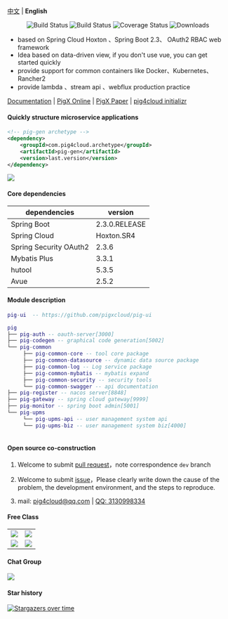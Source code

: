 
[中文](https://github.com/pigxcloud/pig/blob/master/README.zh.md) | **English**


<p align="center">
 <img src="https://img.shields.io/badge/Pig-2.7-success.svg" alt="Build Status">
 <img src="https://img.shields.io/badge/Avue-2.5-green.svg" alt="Build Status">
 <img src="https://img.shields.io/badge/Spring%20Cloud-Hoxto.SR4-blue.svg" alt="Coverage Status">
 <img src="https://img.shields.io/badge/Spring%20Boot-2.3.RELEASE-blue.svg" alt="Downloads">
</p>
   
- based on Spring Cloud Hoxton 、Spring Boot 2.3、 OAuth2  RBAC web framework
- Idea based on data-driven view,  if you don't use vue, you can get started quickly 
- provide support for common containers like Docker、Kubernetes、Rancher2 
- provide lambda 、stream api 、webflux production practice   


<a href="https://github.com/pigxcloud/pig/wiki/deploy-doc" target="_blank">Documentation</a> | <a target="_blank" href="http://pigx.pig4cloud.com"> PigX Online</a> | <a target="_blank" href="https://paper.pig4cloud.com/"> PigX Paper</a> | <a target="_blank" href="https://start.pig4cloud.com"> pig4cloud initializr</a>
    

#### Quickly structure microservice applications  

```xml
<!-- pig-gen archetype -->
<dependency>
    <groupId>com.pig4cloud.archetype</groupId>
    <artifactId>pig-gen</artifactId>
    <version>last.version</version>
</dependency>
```

<img src="https://images.gitee.com/uploads/images/2019/1026/004238_9a73e1e7_393021.gif"/>  
   
#### Core dependencies 


dependencies | version
---|---
Spring Boot |  2.3.0.RELEASE  
Spring Cloud | Hoxton.SR4   
Spring Security OAuth2 | 2.3.6
Mybatis Plus | 3.3.1
hutool | 5.3.5
Avue | 2.5.2
   


#### Module description

```lua
pig-ui  -- https://github.com/pigxcloud/pig-ui

pig
├── pig-auth -- oauth-server[3000]
├── pig-codegen -- graphical code generation[5002]
└── pig-common 
     ├── pig-common-core -- tool core package
     ├── pig-common-datasource -- dynamic data source package
     ├── pig-common-log -- Log service package
     ├── pig-common-mybatis -- mybatis expand
     ├── pig-common-security -- security tools
     └── pig-common-swagger -- api documentation
├── pig-register -- nacos server[8848]
├── pig-gateway -- spring cloud gateway[9999]
├── pig-monitor -- spring boot admin[5001]
└── pig-upms
     └── pig-upms-api -- user management system api
     └── pig-upms-biz -- user management system biz[4000]
	 
```
#### Open source co-construction

1. Welcome to submit [pull request](https://dwz.cn/2KURd5Vf)，note correspondence `dev` branch

2. Welcome to submit [issue](https://gitee.com/log4j/pig/issues)，Please clearly write down the cause of the problem, the development environment, and the steps to reproduce.

3. mail: <a href="mailto:pig4cloud@qq.com">pig4cloud@qq.com</a> | <a target="_blank" href="http://wpa.qq.com/msgrd?v=3&uin=3130998334&site=qq&menu=yes"> QQ: 3130998334</a>    

#### Free Class

<table>
  <tr>
    <td><a href="https://www.bilibili.com/video/av45084065" target="_blank"><img src="https://images.gitee.com/uploads/images/2020/0318/215612_b3d0375d_1824312.jpeg"></a></td>
    <td><a href="https://www.bilibili.com/video/av77344954" target="_blank"><img src="https://images.gitee.com/uploads/images/2020/0318/215612_f6d298c4_1824312.jpeg"></a></td>
  </tr>
    <tr>
    <td><a href="https://www.bilibili.com/video/BV1J5411476V" target="_blank"><img src="http://pigx.vip/20200504210206_YDYTOA_k3s.jpeg"></a></td>
    <td><a href="https://www.bilibili.com/video/BV14p4y197K5" target="_blank"><img src="http://pigx.vip/20200504210257_yXZBSx_zerotier.jpeg"></a></td>
  </tr>
</table>

#### Chat Group

![](https://images.gitee.com/uploads/images/2020/0318/215612_66ede32c_1824312.jpeg)


#### Star history

[![Stargazers over time](https://starchart.cc/pigxcloud/pig.svg)](https://starchart.cc/pigxcloud/pig.svg)
